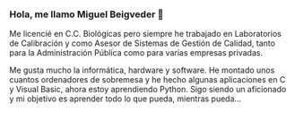 ### Hola, me llamo Miguel Beigveder 👋

Me licencié en C.C. Biológicas pero siempre he trabajado en Laboratorios de Calibración y como Asesor de Sistemas de Gestión de Calidad, tanto para la Administración Pública como para varias empresas privadas.

Me gusta mucho la informática, hardware y software. He montado unos cuantos ordenadores de sobremesa y he hecho algunas aplicaciones en C y Visual Basic, ahora estoy aprendiendo Python.
Sigo siendo un aficionado y mi objetivo es aprender todo lo que pueda, mientras pueda... 



<!--
**mbeicle/mbeicle** is a ✨ _special_ ✨ repository because its `README.md` (this file) appears on your GitHub profile.

Here are some ideas to get you started:

- 🔭 I’m currently working on ...
- 🌱 I’m currently learning ...
- 👯 I’m looking to collaborate on ...
- 🤔 I’m looking for help with ...
- 💬 Ask me about ...
- 📫 How to reach me: ...
- 😄 Pronouns: ...
- ⚡ Fun fact: ...
-->
